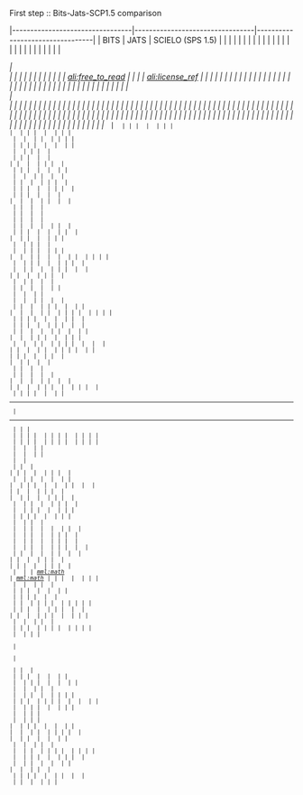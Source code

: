 First step :: Bits-Jats-SCP1.5 comparison


|---------------------------------|---------------------------------|---------------------------------| 
| BITS                            | JATS                            | SCIELO (SPS 1.5)                | 
| <abbrev>                        | <abbrev>                        |                                 | 
|                                 | <abbrev-journal-title>          | <abbrev-journal-title>          | 
| <abstract>                      | <abstract>                      | <abstract>                      | 
|                                 | <access-date>                   |                                 | 
| <ack>                           | <ack>                           | <ack>                           | 
| <addr-line>                     | <addr-line>                     | <addr-line>                     | 
| <address>                       | <address>                       |                                 | 
| <aff-alternatives>              | <aff-alternatives>              |                                 | 
| <aff>                           | <aff>                           | <aff>                           | 
|                                 | <ali:free_to_read>              |                                 | 
|                                 | <ali:license_ref>               |                                 | 
| <alt-text>                      | <alt-text>                      |                                 | 
| <alt-title>                     | <alt-title>                     |                                 | 
| <alternatives>                  | <alternatives>                  |                                 | 
| <annotation>                    | <annotation>                    |                                 | 
| <anonymous>                     | <anonymous>                     |                                 | 
| <answer-set>                    |                                 |                                 | 
| <answer>                        |                                 |                                 | 
| <app-group>                     | <app-group>                     |                                 | 
| <app>                           | <app>                           | <app>                           | 
| <array>                         | <array>                         |                                 | 
|                                 | <article>                       | <article>                       | 
|                                 | <article-categories>            | <article-categories>            | 
|                                 | <article-id>                    | <article-id>                    | 
|                                 | <article-meta>                  | <article-meta>                  | 
| <article-title>                 | <article-title>                 | <article-title>                 | 
| <attrib>                        | <attrib>                        | <attrib>                        | 
| <author-comment>                | <author-comment>                |                                 | 
| <author-notes>                  | <author-notes>                  | <author-notes>                  | 
| <award-group>                   | <award-group>                   | <award-group>                   | 
| <award-id>                      | <award-id>                      | <award-id>                      | 
| <back>                          | <back>                          | <back>                          | 
| <bio>                           | <bio>                           |                                 | 
| <body>                          | <body>                          | <body>                          | 
| <bold>                          | <bold>                          |                                 | 
| <book-back>                     |                                 |                                 | 
| <book-body>                     |                                 |                                 | 
| <book-id>                       |                                 |                                 | 
| <book-meta>                     |                                 |                                 | 
| <book-part-id>                  |                                 |                                 | 
| <book-part-meta>                |                                 |                                 | 
| <book-part-wrapper>             |                                 |                                 | 
| <book-part>                     |                                 |                                 | 
| <book-title-group>              |                                 |                                 | 
| <book-title>                    |                                 |                                 | 
| <book-volume-id>                |                                 |                                 | 
| <book-volume-number>            |                                 |                                 | 
| <book>                          |                                 |                                 | 
| <boxed-text>                    | <boxed-text>                    | <boxed-text>                    | 
| <break>                         | <break>                         |                                 | 
| <caption>                       | <caption>                       | <caption>                       | 
| <chapter-title>                 | <chapter-title>                 | <chapter-title>                 | 
| <chem-struct-wrap>              | <chem-struct-wrap>              |                                 | 
| <chem-struct>                   | <chem-struct>                   |                                 | 
| <citation-alternatives>         | <citation-alternatives>         |                                 | 
|                                 | <city>                          |                                 | 
| <code>                          | <code>                          |                                 | 
| <col>                           | <col>                           |                                 | 
| <colgroup>                      | <colgroup>                      |                                 | 
| <collab-alternatives>           | <collab-alternatives>           |                                 | 
| <collab>                        | <collab>                        | <collab>                        | 
| <collection-id>                 |                                 |                                 | 
| <collection-meta>               |                                 |                                 | 
| <comment>                       | <comment>                       | <comment>                       | 
| <compound-kwd-part>             | <compound-kwd-part>             |                                 | 
| <compound-kwd>                  | <compound-kwd>                  |                                 | 
| <compound-subject-part>         | <compound-subject-part>         |                                 | 
| <compound-subject>              | <compound-subject>              |                                 | 
| <conf-acronym>                  | <conf-acronym>                  |                                 | 
| <conf-date>                     | <conf-date>                     | <conf-date>                     | 
| <conf-loc>                      | <conf-loc>                      | <conf-loc>                      | 
| <conf-name>                     | <conf-name>                     | <conf-name>                     | 
| <conf-num>                      | <conf-num>                      |                                 | 
| <conf-sponsor>                  | <conf-sponsor>                  |                                 | 
| <conf-theme>                    | <conf-theme>                    |                                 | 
| <conference>                    | <conference>                    |                                 | 
| <contrib-group>                 | <contrib-group>                 | <contrib-group>                 | 
| <contrib-id>                    | <contrib-id>                    | <contrib-id>                    | 
| <contrib>                       | <contrib>                       | <contrib>                       | 
| <copyright-holder>              | <copyright-holder>              | <copyright-holder>              | 
| <copyright-statement>           | <copyright-statement>           | <copyright-statement>           | 
| <copyright-year>                | <copyright-year>                | <copyright-year>                | 
| <corresp>                       | <corresp>                       | <corresp>                       | 
| <count>                         | <count>                         |                                 | 
| <country>                       | <country>                       | <country>                       | 
| <counts>                        | <counts>                        | <counts>                        | 
| <custom-meta-group>             | <custom-meta-group>             |                                 | 
| <custom-meta>                   | <custom-meta>                   |                                 | 
| <date-in-citation>              | <date-in-citation>              | <date-in-citation>              | 
|                                 | <data-title>                    |                                 | 
| <date>                          | <date>                          | <date>                          | 
| <day>                           | <day>                           | <day>                           | 
| <dedication>                    |                                 |                                 | 
| <def-head>                      | <def-head>                      |                                 | 
| <def-item>                      | <def-item>                      |                                 | 
| <def-list>                      | <def-list>                      | <def-list>                      | 
| <def>                           | <def>                           |                                 | 
| <degrees>                       | <degrees>                       |                                 | 
| <disp-formula-group>            | <disp-formula-group>            |                                 | 
| <disp-formula>                  | <disp-formula>                  | <disp-formula>                  | 
| <disp-quote>                    | <disp-quote>                    | <disp-quote>                    | 
| <edition>                       | <edition>                       | <edition>                       | 
| <element-citation>              | <element-citation>              | <element-citation>              | 
| <elocation-id>                  | <elocation-id>                  | <elocation-id>                  | 
| <email>                         | <email>                         | <email>                         | 
| <equation-count>                | <equation-count>                |                                 | 
| <era>                           | <era>                           |                                 | 
| <etal>                          | <etal>                          | <etal>                          | 
| <event-desc>                    |                                 |                                 | 
| <event>                         |                                 |                                 | 
| <explanation>                   |                                 |                                 | 
| <ext-link>                      | <ext-link>                      | <ext-link>                      | 
| <fax>                           | <fax>                           |                                 | 
| <fig-count>                     | <fig-count>                     |                                 | 
| <fig-group>                     | <fig-group>                     | <fn-group>                      | 
| <fig>                           | <fig>                           | <fig>                           | 
| <fixed-case>                    | <fixed-case>                    |                                 | 
| <floats-group>                  | <floats-group>                  |                                 | 
| <fn-group>                      | <fn-group>                      |                                 | 
| <fn>                            | <fn>                            | <fn>                            | 
| <foreword>                      |                                 |                                 | 
| <fpage>                         | <fpage>                         | <fpage>                         | 
|                                 | <front>                         | <front>                         | 
| <front-matter-part>             |                                 |                                 | 
| <front-matter>                  |                                 |                                 | 
|                                 | <front-stub>                    | <front-stub>                    | 
| <funding-group>                 | <funding-group>                 | <funding-group>                 | 
| <funding-source>                | <funding-source>                | <funding-source>                | 
| <funding-statement>             | <funding-statement>             | <funding-statement>             | 
| <given-names>                   | <given-names>                   | <given-names>                   | 
| <glossary>                      | <glossary>                      | <glossary>                      | 
| <glyph-data>                    | <glyph-data>                    |                                 | 
| <glyph-ref>                     | <glyph-ref>                     |                                 | 
| <gov>                           | <gov>                           |                                 | 
| <graphic>                       | <graphic>                       |                                 | 
|                                 | <history>                       | <history>                       | 
| <hr>                            | <hr>                            |                                 | 
| <index-div>                     |                                 |                                 | 
| <index-entry>                   |                                 |                                 | 
| <index-group>                   |                                 |                                 | 
| <index-term-range-end>          |                                 |                                 | 
| <index-term>                    |                                 |                                 | 
| <index>                         |                                 |                                 | 
| <inline-formula>                | <inline-formula>                | <inline-formula>                | 
| <inline-graphic>                | <inline-graphic>                | <inline-graphic>                | 
| <inline-supplementary-material> | <inline-supplementary-material> | <inline-supplementary-material> | 
| <institution-id>                | <institution-id>                |                                 | 
| <institution-wrap>              | <institution-wrap>              |                                 | 
| <institution>                   | <institution>                   | <institution>                   | 
| <isbn>                          | <isbn>                          | <isbn>                          | 
| <issn-l>                        | <issn-l>                        |                                 | 
| <issn>                          | <issn>                          | <issn>                          | 
| <issue-id>                      | <issue-id>                      |                                 | 
| <issue-part>                    | <issue-part>                    |                                 | 
| <issue-sponsor>                 | <issue-sponsor>                 | <issue-sponsor>                 | 
| <issue-title>                   | <issue-title>                   |                                 | 
| <issue>                         | <issue>                         | <issue>                         | 
| <italic>                        | <italic>                        |                                 | 
| <journal-id>                    | <journal-id>                    | <journal-id>                    | 
|                                 | <journal-meta>                  | <journal-meta>                  | 
|                                 | <journal-subtitle>              |                                 | 
|                                 | <journal-title>                 | <journal-title>                 | 
|                                 | <journal-title-group>           | <journal-title-group>           | 
| <kwd-group>                     | <kwd-group>                     | <kwd-group>                     | 
| <kwd>                           | <kwd>                           | <kwd>                           | 
| <label>                         | <label>                         | <label>                         | 
| <license-p>                     | <license-p>                     |                                 | 
| <license>                       | <license>                       | <license>                       | 
| <list-item>                     | <list-item>                     |                                 | 
| <list>                          | <list>                          | <list>                          | 
| <long-desc>                     | <long-desc>                     |                                 | 
| <lpage>                         | <lpage>                         | <lpage>                         | 
| <media>                         | <media>                         | <media>                         | 
| <meta-name>                     | <meta-name>                     |                                 | 
| <meta-value>                    | <meta-value>                    |                                 | 
| <milestone-end>                 | <milestone-end>                 |                                 | 
| <milestone-start>               | <milestone-start>               |                                 | 
| <mixed-citation>                | <mixed-citation>                | <mixed-citation>                | 
| <mml:math>                      | <mml:math>                      |                                 | 
| <monospace>                     | <monospace>                     |                                 | 
| <month>                         | <month>                         | <month>                         | 
| <name-alternatives>             | <name-alternatives>             |                                 | 
| <name>                          | <name>                          | <name>                          | 
| <named-book-part-body>          |                                 |                                 | 
| <named-content>                 | <named-content>                 | <named-content>                 | 
| <nav-pointer-group>             |                                 |                                 | 
| <nav-pointer>                   |                                 |                                 | 
|                                 | <nlm-citation>                  |                                 | 
| <nested-kwd>                    | <nested-kwd>                    |                                 | 
| <note>                          | <note>                          |                                 | 
| <notes>                         | <notes>                         |                                 | 
| <object-id>                     | <object-id>                     |                                 | 
| <on-behalf-of>                  | <on-behalf-of>                  | <on-behalf-of>                  | 
| <open-access>                   | <open-access>                   |                                 | 
| <overline-end>                  |                                 |                                 | 
| <overline-start>                |                                 |                                 | 
| <overline>                      | <overline>                      |                                 | 
| <p>                             | <p>                             | <p>                             | 
| <page-count>                    | <page-count>                    |                                 | 
| <page-range>                    | <page-range>                    | <page-range>                    | 
| <part-title>                    | <part-title>                    |                                 | 
| <patent>                        | <patent>                        | <patent>                        | 
| <permissions>                   | <permissions>                   | <permissions>                   | 
| <person-group>                  | <person-group>                  | <person-group>                  | 
| <phone>                         | <phone>                         |                                 | 
|                                 | <postal-code>                   |                                 | 
| <preface>                       |                                 |                                 | 
| <prefix>                        | <prefix>                        | <prefix>                        | 
| <preformat>                     | <preformat>                     |                                 | 
| <price>                         | <price>                         |                                 | 
| <principal-award-recipient>     | <principal-award-recipient>     |                                 | 
| <principal-investigator>        | <principal-investigator>        |                                 | 
| <private-char>                  | <private-char>                  |                                 | 
| <product>                       | <product>                       | <product>                       | 
| <pub-date>                      | <pub-date>                      | <pub-date>                      | 
| <pub-history>                   |                                 |                                 | 
| <pub-id>                        | <pub-id>                        | <pub-id>                        | 
| <publisher-loc>                 | <publisher-loc>                 | <publisher-loc>                 | 
| <publisher-name>                | <publisher-name>                | <publisher-name>                | 
| <publisher>                     | <publisher>                     | <publisher>                     | 
| <question-wrap>                 |                                 |                                 | 
| <question>                      |                                 |                                 | 
| <rb>                            | <rb>                            |                                 | 
| <ref-count>                     | <ref-count>                     |                                 | 
| <ref-list>                      | <ref-list>                      | <ref-list>                      | 
| <ref>                           | <ref>                           | <ref>                           | 
| <related-article>               | <related-article>               | <related-article>               | 
| <related-object>                | <related-object>                |                                 | 
|                                 | <response>                      | <response>                      | 
| <role>                          | <role>                          | <role>                          | 
| <roman>                         | <roman>                         |                                 | 
| <rp>                            |                                 |                                 | 
| <rt>                            | <rt>                            |                                 | 
| <ruby>                          | <ruby>                          |                                 | 
| <sans-serif>                    | <sans-serif>                    |                                 | 
| <sc>                            | <sc>                            |                                 | 
| <season>                        | <season>                        | <season>                        | 
| <sec-meta>                      | <sec-meta>                      |                                 | 
| <sec>                           | <sec>                           | <sec>                           | 
| <see-also-entry>                |                                 |                                 | 
| <see-also>                      |                                 |                                 | 
| <see-entry>                     |                                 |                                 | 
| <see>                           |                                 |                                 | 
| <self-uri>                      | <self-uri>                      |                                 | 
| <series>                        | <series>                        |                                 | 
|                                 | <series-text>                   |                                 | 
|                                 | <series-title>                  |                                 | 
| <sig-block>                     | <sig-block>                     | <sig-block>                     | 
| <sig>                           | <sig>                           |                                 | 
| <size>                          | <size>                          | <size>                          | 
| <source>                        | <source>                        | <source>                        | 
| <speaker>                       | <speaker>                       |                                 | 
| <speech>                        | <speech>                        |                                 | 
|                                 | <state>                         |                                 | 
| <statement>                     | <statement>                     |                                 | 
| <std-organization>              | <std-organization>              |                                 | 
| <std>                           | <std>                           |                                 | 
| <strike>                        | <strike>                        |                                 | 
| <string-conf>                   |                                 |                                 | 
| <string-date>                   | <string-date>                   |                                 | 
| <string-name>                   | <string-name>                   |                                 | 
| <styled-content>                | <styled-content>                |                                 | 
| <sub>                           | <sub>                           |                                 | 
|                                 | <sub-article>                   | <sub-article>                   | 
| <subj-group>                    | <subj-group>                    | <subj-group>                    | 
| <subject>                       | <subject>                       |                                 | 
| <subtitle>                      | <subtitle>                      |                                 | 
| <suffix>                        | <suffix>                        | <suffix>                        | 
| <sup>                           | <sup>                           |                                 | 
| <supplement>                    | <supplement>                    |                                 | 
| <supplementary-material>        | <supplementary-material>        | <supplementary-material>        | 
| <surname>                       | <surname>                       | <surname>                       | 
| <table-count>                   | <table-count>                   |                                 | 
| <table-wrap-foot>               | <table-wrap-foot>               | <table-wrap-foot>               | 
| <table-wrap-group>              | <table-wrap-group>              |                                 | 
| <table-wrap>                    | <table-wrap>                    | <table-wrap>                    | 
| <table>                         | <table>                         | <table>                         | 
| <target>                        | <target>                        |                                 | 
| <tbody>                         | <tbody>                         |                                 | 
| <td>                            | <td>                            |                                 | 
| <term-head>                     | <term-head>                     |                                 | 
| <term>                          | <term>                          |                                 | 
| <tex-math>                      | <tex-math>                      |                                 | 
| <textual-form>                  | <textual-form>                  |                                 | 
| <tfoot>                         | <tfoot>                         |                                 | 
| <th>                            | <th>                            |                                 | 
| <thead>                         | <thead>                         |                                 | 
|                                 | <time-stamp>                    |                                 | 
| <title-group>                   | <title-group>                   | <title-group>                   | 
| <title>                         | <title>                         |                                 | 
| <toc-div>                       |                                 |                                 | 
| <toc-entry>                     |                                 |                                 | 
| <toc-group>                     |                                 |                                 | 
| <toc>                           |                                 |                                 | 
| <tr>                            | <tr>                            |                                 | 
| <trans-abstract>                | <trans-abstract>                | <trans-abstract>                | 
| <trans-source>                  | <trans-source>                  |                                 | 
| <trans-subtitle>                | <trans-subtitle>                |                                 | 
| <trans-title-group>             | <trans-title-group>             | <trans-title-group>             | 
| <trans-title>                   | <trans-title>                   | <trans-title>                   | 
| <underline-end>                 |                                 |                                 | 
| <underline-start>               |                                 |                                 | 
| <underline>                     | <underline>                     |                                 | 
| <unstructured-kwd-group>        |                                 |                                 | 
| <uri>                           | <uri>                           |                                 | 
|                                 | <version>                       |                                 | 
| <verse-group>                   | <verse-group>                   | <verse-group>                   | 
| <verse-line>                    | <verse-line>                    |                                 | 
| <volume-id>                     | <volume-id>                     |                                 | 
| <volume-in-collection>          |                                 |                                 | 
|                                 | <volume-issue-group>            |                                 | 
| <volume-number>                 |                                 |                                 | 
| <volume-series>                 | <volume-series>                 |                                 | 
| <volume-title>                  |                                 |                                 | 
| <volume>                        | <volume>                        | <volume>                        | 
| <word-count>                    | <word-count>                    |                                 | 
| <x>                             |                                 |                                 | 
| <xi:fallback>                   |                                 |                                 | 
| <xi:include>                    |                                 |                                 | 
| <xref>                          | <xref>                          | <xref>                          | 
| <year>                          | <year>                          | <year>                          | 
|---------------------------------|---------------------------------|---------------------------------| 


pandoc-jats
===========

A Lua [custom writer for Pandoc](http://johnmacfarlane.net/pandoc/README.html#custom-writers) generating **JATS XML** - specifically [Journal Publishing Tag Library NISO JATS Version 1.0](http://jats.nlm.nih.gov/publishing/tag-library/1.0/index.html).

### Installation
Just download the file `JATS.lua` and put it in a convenient location. Pandoc includes a lua interpreter, so lua need not be installed separately. You need at least Pandoc version 1.13, released August 2014 (this release adds `--template` support for custom writers).

### Usage
To convert the markdown file `example1.md` into the JATS XML file `example1.xml`, use the following command:

```
pandoc examples/example1.md --filter pandoc-citeproc -t jats.lua -o example1.xml --template=default.jats --bibliography=examples/example.bib --csl=jats.csl
```

### Template
`pandoc-jats` uses the template `default.jats` - the template uses the same format as other [Pandoc templates](https://github.com/jgm/pandoc-templates) (e.g. if/end conditions, for/end loops, and a dot can be used to select a field of a variable that takes an object),
but is more complex because of the extensive metadata in JATS. Templates are parsed by Pandoc, not the custom Lua writer.

```
<?xml version="1.0" encoding="utf-8" ?>
<!DOCTYPE article PUBLIC "-//NLM//DTD JATS (Z39.96) Journal Publishing DTD v1.0 20120330//EN"
                  "JATS-journalpublishing1.dtd">
$if(article.type)$
<article xmlns:mml="http://www.w3.org/1998/Math/MathML" xmlns:xlink="http://www.w3.org/1999/xlink" dtd-version="1.0" article-type="$article.type$">
$else$
<article xmlns:mml="http://www.w3.org/1998/Math/MathML" xmlns:xlink="http://www.w3.org/1999/xlink" dtd-version="1.0" article-type="other">
$endif$
<front>
<journal-meta>
$if(journal.publisher-id)$
<journal-id journal-id-type="publisher-id">$journal.publisher-id$</journal-id>
$endif$
$if(journal.nlm-ta)$
<journal-id journal-id-type="nlm-ta">$journal.nlm-ta$</journal-id>
$endif$
$if(journal.pmc)$
<journal-id journal-id-type="pmc">$journal.pmc$</journal-id>
$endif$
<journal-title-group>
$if(journal.title)$
<journal-title>$journal.title$</journal-title>
$endif$
$if(journal.abbrev-title)$
<abbrev-journal-title>$journal.abbrev-title$</abbrev-journal-title>
$endif$
</journal-title-group>
$if(journal.pissn)$
<issn pub-type="ppub">$journal.pissn$</issn>
$endif$
$if(journal.eissn)$
<issn pub-type="epub">$journal.eissn$</issn>
$endif$
<publisher>
<publisher-name>$journal.publisher-name$</publisher-name>
$if(journal.publisher-loc)$
<publisher-loc>$journal.publisher-loc$</publisher-loc>
$endif$
</publisher>
</journal-meta>
<article-meta>
$if(article.publisher-id)$
<article-id pub-id-type="publisher-id">$article.publisher-id$</article-id>
$endif$
$if(article.doi)$
<article-id pub-id-type="doi">$article.doi$</article-id>
$endif$
$if(article.pmid)$
<article-id pub-id-type="pmid">$article.pmid$</article-id>
$endif$
$if(article.pmcid)$
<article-id pub-id-type="pmcid">$article.pmcid$</article-id>
$endif$
$if(article.art-access-id)$
<article-id pub-id-type="art-access-id">$article.art-access-id$</article-id>
$endif$
$if(article.heading)$
<article-categories>
<subj-group subj-group-type="heading">
<subject>$article.heading$</subject>
</subj-group>
$if(article.categories)$
<subj-group subj-group-type="categories">
$for(article.categories)$
<subject>$article.categories$</subject>
$endfor$
</subj-group>
$endif$
</article-categories>
$endif$
$if(title)$
<title-group>
<article-title>$title$</article-title>
</title-group>
$endif$
$if(author)$
<contrib-group>
$for(author)$
<contrib contrib-type="author">
$if(author.orcid)$
<contrib-id contrib-id-type="orcid">$author.orcid$</contrib-id>
$endif$
<name>
$if(author.surname)$
<surname>$author.surname$</surname>
<given-names>$author.given-names$</given-names>
$else$
<string-name>$author$</string-name>
$endif$
</name>
$if(author.email)$
<email>$author.email$</email>
$endif$
$if(author.aff-id)$
<xref ref-type="aff" rid="aff-$contrib.aff-id$"/>
$endif$
$if(author.cor-id)$
<xref ref-type="corresp" rid="cor-$author.cor-id$"><sup>*</sup></xref>
$endif$
</contrib>
$endfor$
</contrib-group>
$endif$
$if(article.author-notes)$
<author-notes>
$if(article.author-notes.corresp)$
$for(article.author-notes.corresp)$
<corresp id="cor-$article.author-notes.corresp.id$">* E-mail: <email>$article.author-notes.corresp.email$</email></corresp>
$endfor$
$endif$
$if(article.author-notes.conflict)$
<fn fn-type="conflict"><p>$article.author-notes.conflict$</p></fn>
$endif$
$if(article.author-notes.con)$
<fn fn-type="con"><p>$article.author-notes.con$</p></fn>
$endif$
</author-notes>
$endif$
$if(date)$
$if(date.iso-8601)$
<pub-date pub-type="epub" iso-8601-date="$date.iso-8601$">
$else$
<pub-date pub-type="epub">
$endif$
$if(date.day)$
<day>$pub-date.day$</day>
$endif$
$if(date.month)$
<month>$pub-date.month$</month>
$endif$
$if(date.year)$
<year>$pub-date.year$</year>
$else$
<string-date>$date$</string-date>
$endif$
</pub-date>
$endif$
$if(article.volume)$
<volume>$article.volume$</volume>
$endif$
$if(article.issue)$
<issue>$article.issue$</issue>
$endif$
$if(article.fpage)$
<fpage>$article.fpage$</fpage>
$endif$
$if(article.lpage)$
<lpage>$article.lpage$</lpage>
$endif$
$if(article.elocation-id)$
<elocation-id>$article.elocation-id$</elocation-id>
$endif$
$if(history)$
<history>
</history>
$endif$
$if(copyright)$
<permissions>
$if(copyright.statement)$
<copyright-statement>$copyright.statement$</copyright-statement>
$endif$
$if(copyright.year)$
<copyright-year>$copyright.year$</copyright-year>
$endif$
$if(copyright.holder)$
<copyright-holder>$copyright.holder$</copyright-holder>
$endif$
$if(copyright.text)$
<license license-type="$copyright.type$" xlink:href="$copyright.link$">
<license-p>$copyright.text$</license-p>
</license>
</permissions>
$endif$
$endif$
$if(tags)$
<kwd-group kwd-group-type="author">
$for(tags)$
<kwd>$tags$</kwd>
$endfor$
</kwd-group>
$endif$
$if(article.funding-statement)$
<funding-group>
<funding-statement>$article.funding-statement$</funding-statement>
</funding-group>
$endif$
</article-meta>
$if(notes)$
<notes>$notes$</notes>
$endif$
</front>
$body$
</article>
```

### Citation Style (CSL)
`pandoc-jats` uses the `jats.csl` citation style that is included. This style generates XML in JATS format, which is an interim solution as CSL is not really intended to generate XML.

### Metadata
The metadata required for JATS can be stored in a YAML metadata block (new in Pandoc 1.12, the same format is also used by the Jekyll static blog generator. An example [from a recent blog post](http://blog.martinfenner.org/2013/12/11/what-can-article-level-metrics-do-for-you/) is below:

```
---
layout: post
title: "What Can Article Level Metrics Do for You?"
date: 2013-10-22
tags: [example, markdown, article-level metrics, reproducibility]
bibliography: examples/example.bib
csl: examples/jats.csl
article:
  type: research-article
  publisher-id: PBIOLOGY-D-13-03338
  doi: 10.1371/journal.pbio.1001687
  heading: Essay
journal:
  publisher-id: plos
  publisher-name: Public Library of Science
  publisher-loc: San Francisco, USA
  nlm-ta: PLoS Biol
  pmc: plosbiol
  title: PLoS Biology
  eissn: 1545-7885
  pissn: 1544-9173
author:
 - surname: Fenner
   given-names: Martin
   orcid: http://orcid.org/0000-0003-1419-2405
   email: mfenner@plos.org
   corresp: true
copyright:
  holder: Martin Fenner
  year: 2013
  text: "This is an open-access article distributed under the terms of the Creative Commons Attribution License, which permits unrestricted use, distribution, and reproduction in any medium, provided the original author and source are credited."
  type: open-access
  link: http://creativecommons.org/licenses/by/3.0/
---
```

The `article` and `journal` sections correspond to `<article-meta>` and `<journal-meta>` in JATS. The standard Pandoc metadata `title`, `author` and `date` are supported.

### Validation
The JATS XML should be validated, for example with the excellent [jats-conversion](https://github.com/PeerJ/jats-conversion) tools written by Alf Eaton.

### To Do
* supported for latest JATS version (1.1d3 in April 2015)
* parsing for references in Lua instead of using a CSL style
* more testing

### Feedback
This tool needs extensive testing with as many markdown documents as possible. Please open an issue in the [Issue Tracker](https://github.com/mfenner/pandoc-jats/issues) if you find a conversion problem.

### Testing

You'll need `busted` and `inspect` to run tests (you might need to install `luarocks` first):

```
luarocks install busted
luarocks install inspect
```

Then run all tests from the root directory (the same directory as `jats.lua`):

```
busted
```

The tests in `spec/input_spec.lua` are generic and can be reused for other custom Lua writers. They currently test whether all functions called by Pandoc exist. To run these tests against the `sample.lua` custom writer included with Pandoc, do `busted spec/sample_spec.lua`.

### License
© 2013-2015 Martin Fenner. Released under the [GPL](http://www.gnu.org/copyleft/gpl.html), version 2 or greater. See LICENSE for more info.
